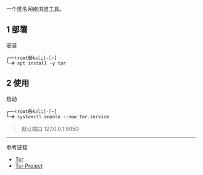 一个匿名网络浏览工具。

## 1 部署

安装

```shell
┌──(root㉿kali)-[~]
└─# apt install -y tor
```

## 2 使用

启动

```shell
┌──(root㉿kali)-[~]
└─# systemctl enable --now tor.service
```

> 默认端口 127.0.0.1:9050

---

参考链接

- [Tor](https://gitlab.torproject.org/tpo/core/tor)
- [Tor Project](https://www.torproject.org/)


